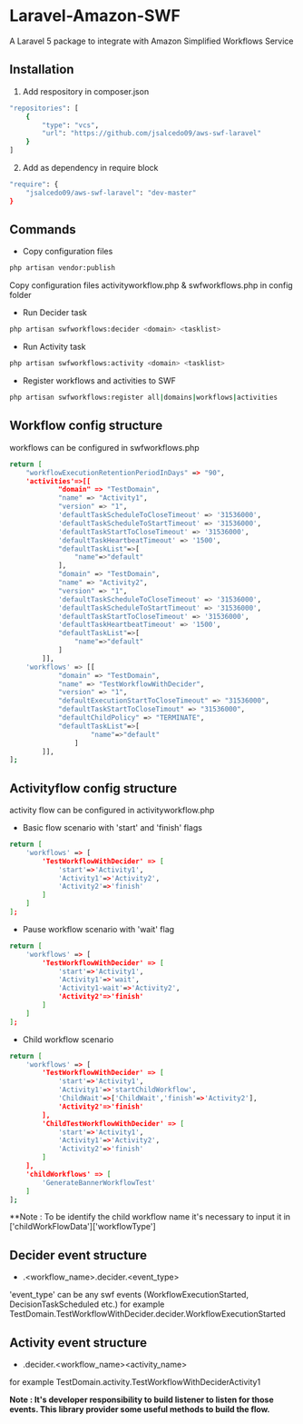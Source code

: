 # Laravel-Amazon-SWF
A Laravel 5 package to integrate with Amazon Simplified Workflows Service

## Installation
1. Add respository in composer.json
```sh
"repositories": [
    {
        "type": "vcs",
        "url": "https://github.com/jsalcedo09/aws-swf-laravel"
    }
]
```

2. Add as dependency in require block
```sh
"require": {
    "jsalcedo09/aws-swf-laravel": "dev-master"
}
```

## Commands

- Copy configuration files
```sh
php artisan vendor:publish
```

Copy configuration files activityworkflow.php & swfworkflows.php in config folder

- Run Decider task
```sh
php artisan swfworkflows:decider <domain> <tasklist>
```

- Run Activity task
```sh
php artisan swfworkflows:activity <domain> <tasklist>
```

- Register workflows and activities to SWF
```sh
php artisan swfworkflows:register all|domains|workflows|activities
```

## Workflow config structure
workflows can be configured in swfworkflows.php

```sh
return [
    "workflowExecutionRetentionPeriodInDays" => "90",
    'activities'=>[[
            "domain" => "TestDomain",
            "name" => "Activity1",
            "version" => "1",
            'defaultTaskScheduleToCloseTimeout' => '31536000',
            'defaultTaskScheduleToStartTimeout' => '31536000',
            'defaultTaskStartToCloseTimeout' => '31536000',
            'defaultTaskHeartbeatTimeout' => '1500',
            "defaultTaskList"=>[
                "name"=>"default"
            ],
            "domain" => "TestDomain",
            "name" => "Activity2",
            "version" => "1",
            'defaultTaskScheduleToCloseTimeout' => '31536000',
            'defaultTaskScheduleToStartTimeout' => '31536000',
            'defaultTaskStartToCloseTimeout' => '31536000',
            'defaultTaskHeartbeatTimeout' => '1500',
            "defaultTaskList"=>[
                "name"=>"default"
            ]
        ]],
    'workflows' => [[
            "domain" => "TestDomain",
            "name" => "TestWorkflowWithDecider",
            "version" => "1",
            "defaultExecutionStartToCloseTimeout" => "31536000",
            "defaultTaskStartToCloseTimout" => "31536000",
            "defaultChildPolicy" => "TERMINATE",
            "defaultTaskList"=>[
                    "name"=>"default"
                ]
        ]],
];
```

## Activityflow config structure

activity flow can be configured in activityworkflow.php

- Basic flow scenario with 'start' and 'finish' flags
```sh
return [
    'workflows' => [
        'TestWorkflowWithDecider' => [
            'start'=>'Activity1',
            'Activity1'=>'Activity2',
            'Activity2'=>'finish'
        ]
    ]
];
```

- Pause workflow scenario with 'wait' flag
```sh
return [
    'workflows' => [
        'TestWorkflowWithDecider' => [
            'start'=>'Activity1',
            'Activity1'=>'wait',
            'Activity1-wait'=>'Activity2',
            'Activity2'=>'finish'
        ]
    ]
];
```

- Child workflow scenario
```sh
return [
    'workflows' => [
        'TestWorkflowWithDecider' => [
            'start'=>'Activity1',
            'Activity1'=>'startChildWorkflow',
            'ChildWait'=>['ChildWait','finish'=>'Activity2'],
            'Activity2'=>'finish'
        ],
        'ChildTestWorkflowWithDecider' => [
            'start'=>'Activity1',
            'Activity1'=>'Activity2',
            'Activity2'=>'finish'
        ]
    ],
    'childWorkflows' => [
        'GenerateBannerWorkflowTest'
    ]
];
```

**Note : To be identify the child workflow name it's necessary to input it in ['childWorkFlowData']['workflowType']

## Decider event structure

- <domain>.<workflow_name>.decider.<event_type>

'event_type' can be any swf events (WorkflowExecutionStarted, DecisionTaskScheduled etc.)
for example TestDomain.TestWorkflowWithDecider.decider.WorkflowExecutionStarted

## Activity event structure
- <domain>.decider.<workflow_name><activity_name>

for example TestDomain.activity.TestWorkflowWithDeciderActivity1

**Note : It's developer responsibility to build listener to listen for those events. This library provider some useful methods to build the flow.**
